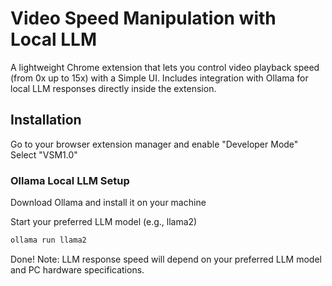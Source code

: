 # Video Speed Manipulation with Local LLM

A lightweight Chrome extension that lets you control video playback speed (from 0x up to 15x) with a Simple UI.
Includes integration with Ollama for local LLM responses directly inside the extension.

## Installation
Go to your browser extension manager and enable "Developer Mode"
Select "VSM1.0"

### Ollama Local LLM Setup
Download Ollama
 and install it on your machine

Start your preferred LLM model
(e.g., llama2)
```bash
ollama run llama2
```

Done!
Note: LLM response speed will depend on your preferred LLM model and PC hardware specifications.
